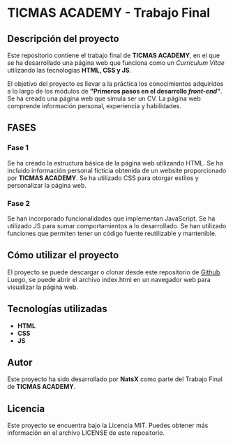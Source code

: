# TICMAS ACADEMY - Trabajo Final

## Descripción del proyecto
Este repositorio contiene el trabajo final de **TICMAS ACADEMY**, en el que se ha desarrollado una página web que funciona como un _Curriculum Vitae_ utilizando las tecnologías **HTML, CSS y JS**.

El objetivo del proyecto es llevar a la práctica los conocimientos adquiridos a lo largo de los módulos de **"Primeros pasos en el desarrollo _front-end_"**. Se ha creado una página web que simula ser un CV. La página web comprende información personal, experiencia y habilidades.

## FASES

### Fase 1
Se ha creado la estructura básica de la página web utilizando HTML. Se ha incluido información personal ficticia obtenida de un website proporcionado por **TICMAS ACADEMY**. Se ha utilizado CSS para otorgar estilos y personalizar la página web. 

### Fase 2
Se han incorporado funcionalidades que implementan JavaScript. Se ha utilizado JS para sumar comportamientos a lo desarrollado. Se han utilizado funciones que permiten tener un código fuente reutilizable y mantenible.

## Cómo utilizar el proyecto
El proyecto se puede descargar o clonar desde este repositorio de [Github](https://github.com/). Luego, se puede abrir el archivo index.html en un navegador web para visualizar la página web.

## Tecnologías utilizadas
* **HTML**
* **CSS**
* **JS**

## Autor
Este proyecto ha sido desarrollado por **NatsX** como parte del Trabajo Final de **TICMAS ACADEMY**.

## Licencia
Este proyecto se encuentra bajo la Licencia MIT. Puedes obtener más información en el archivo LICENSE de este repositorio.
